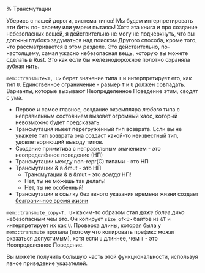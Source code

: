 % Трансмутации

Уберись с нашей дороги, система типов! Мы будем интерпретировать эти биты по-
своему или умрем пытаясь! Хотя эта книга и про создание небезопасных вещей, я
действительно не могу не подчеркнуть, что вы должны глубоко задуматься над
поиском Другого способа, кроме того, что рассматривается в этом разделе. Это
действительно, по-настоящему, самая ужасно небезопасная вещь, которую вы можете
сделать в Rust. Это как если бы железнодорожное полотно охраняла зубная нить.

`mem::transmute<T, U>` берет значение типа `T` и интерпретирует его, как тип `U`. 
Единственное ограничение - размер `T` и `U` должен совпадать. Варианты, которые 
вызывают Неопределенное Поведение этим, сводят с ума.

* Первое и самое главное, создание экземпляра *любого* типа с неправильным 
состоянием вызовет огромный хаос, который невозможно будет предсказать.
* Трансмутация имеет перегруженный тип возврата. Если вы не укажете тип возврата
 она создаст какой-то неизвестный тип, удовлетворяющий выводу типов.
* Создание примитива с неправильным значением - это неопределённое поведение (НП)
* Трансмутации между non-repr(C) типами - это НП
* Трансмутации & в &mut - это НП
    * Трансмутации & в &mut - это *всегда* НП!
    * Нет, ты не можешь так делать!
    * Нет, ты не особенный!
* Трансмутации в ссылку без явного указания времени жизни создает [безграничное
 время жизни]

`mem::transmute_copy<T, U>` каким-то образом стал *даже более дико* небезопасным
 чем это. Он копирует `size_of<U>` байтов из `&T` и интерпретирует их как `U`. 
 Проверка длины, которая была у `mem::transmute` пропала (потому что копировать 
 префикс может оказаться допустимым), хотя если `U` длиннее, чем `T` - это 
  Неопределенное Поведение.

Вы можете получить большую часть этой функциональности, используя явное
приведение указателей.


[безграничное время жизни]: unbounded-lifetimes.md

